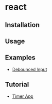 # react

## Installation


## Usage

## Examples
- [Debounced Input](https://codesandbox.io/p/sandbox/debounce-stg462)

## Tutorial
- [Timer App](./docs/tutorial.md)